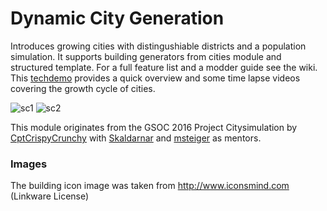 Dynamic City Generation
=======================

Introduces growing cities with distingushiable districts and a population simulation.
It supports building generators from cities module and structured template.
For a full feature list and a modder guide see the wiki.
This [techdemo](https://www.youtube.com/watch?v=feEMmo1pRSY&feature=youtu.be) provides a quick overview and some time lapse videos covering the growth cycle of cities.


![sc1](/images/niceCity1.jpg)
![sc2](/images/niceCity5.jpg)

This module originates from the GSOC 2016 Project Citysimulation by [CptCrispyCrunchy](https://github.com/CptCrispyCrunchy) with [Skaldarnar](https://github.com/skaldarnar) and [msteiger](https://github.com/msteiger) as mentors.

### Images
The building icon image was taken from http://www.iconsmind.com (Linkware License)
